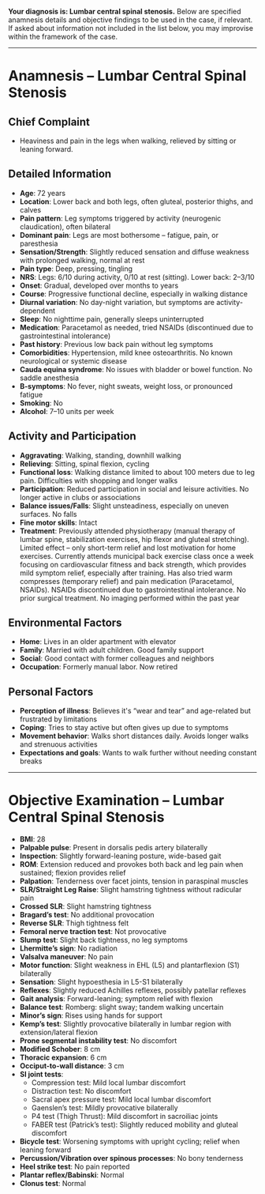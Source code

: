 **Your diagnosis is: Lumbar central spinal stenosis.** Below are specified anamnesis details and objective findings to be used in the case, if relevant. If asked about information not included in the list below, you may improvise within the framework of the case.

---

# Anamnesis – Lumbar Central Spinal Stenosis

## Chief Complaint
- Heaviness and pain in the legs when walking, relieved by sitting or leaning forward.

## Detailed Information
- **Age**: 72 years  
- **Location**: Lower back and both legs, often gluteal, posterior thighs, and calves  
- **Pain pattern**: Leg symptoms triggered by activity (neurogenic claudication), often bilateral  
- **Dominant pain**: Legs are most bothersome – fatigue, pain, or paresthesia  
- **Sensation/Strength**: Slightly reduced sensation and diffuse weakness with prolonged walking, normal at rest  
- **Pain type**: Deep, pressing, tingling  
- **NRS**: Legs: 6/10 during activity, 0/10 at rest (sitting). Lower back: 2–3/10  
- **Onset**: Gradual, developed over months to years  
- **Course**: Progressive functional decline, especially in walking distance  
- **Diurnal variation**: No day-night variation, but symptoms are activity-dependent  
- **Sleep**: No nighttime pain, generally sleeps uninterrupted  
- **Medication**: Paracetamol as needed, tried NSAIDs (discontinued due to gastrointestinal intolerance)  
- **Past history**: Previous low back pain without leg symptoms  
- **Comorbidities**: Hypertension, mild knee osteoarthritis. No known neurological or systemic disease  
- **Cauda equina syndrome**: No issues with bladder or bowel function. No saddle anesthesia  
- **B-symptoms**: No fever, night sweats, weight loss, or pronounced fatigue  
- **Smoking**: No  
- **Alcohol**: 7–10 units per week  

## Activity and Participation
- **Aggravating**: Walking, standing, downhill walking  
- **Relieving**: Sitting, spinal flexion, cycling  
- **Functional loss**: Walking distance limited to about 100 meters due to leg pain. Difficulties with shopping and longer walks  
- **Participation**: Reduced participation in social and leisure activities. No longer active in clubs or associations  
- **Balance issues/Falls**: Slight unsteadiness, especially on uneven surfaces. No falls  
- **Fine motor skills**: Intact  
- **Treatment**: Previously attended physiotherapy (manual therapy of lumbar spine, stabilization exercises, hip flexor and gluteal stretching). Limited effect – only short-term relief and lost motivation for home exercises. Currently attends municipal back exercise class once a week focusing on cardiovascular fitness and back strength, which provides mild symptom relief, especially after training. Has also tried warm compresses (temporary relief) and pain medication (Paracetamol, NSAIDs). NSAIDs discontinued due to gastrointestinal intolerance. No prior surgical treatment. No imaging performed within the past year  

## Environmental Factors
- **Home**: Lives in an older apartment with elevator  
- **Family**: Married with adult children. Good family support  
- **Social**: Good contact with former colleagues and neighbors  
- **Occupation**: Formerly manual labor. Now retired  

## Personal Factors
- **Perception of illness**: Believes it's “wear and tear” and age-related but frustrated by limitations  
- **Coping**: Tries to stay active but often gives up due to symptoms  
- **Movement behavior**: Walks short distances daily. Avoids longer walks and strenuous activities  
- **Expectations and goals**: Wants to walk further without needing constant breaks  

---

# Objective Examination – Lumbar Central Spinal Stenosis

- **BMI**: 28  
- **Palpable pulse**: Present in dorsalis pedis artery bilaterally  
- **Inspection**: Slightly forward-leaning posture, wide-based gait  
- **ROM**: Extension reduced and provokes both back and leg pain when sustained; flexion provides relief  
- **Palpation**: Tenderness over facet joints, tension in paraspinal muscles  
- **SLR/Straight Leg Raise**: Slight hamstring tightness without radicular pain  
- **Crossed SLR**: Slight hamstring tightness  
- **Bragard’s test**: No additional provocation  
- **Reverse SLR**: Thigh tightness felt  
- **Femoral nerve traction test**: Not provocative  
- **Slump test**: Slight back tightness, no leg symptoms  
- **Lhermitte’s sign**: No radiation  
- **Valsalva maneuver**: No pain  
- **Motor function**: Slight weakness in EHL (L5) and plantarflexion (S1) bilaterally  
- **Sensation**: Slight hypoesthesia in L5-S1 bilaterally  
- **Reflexes**: Slightly reduced Achilles reflexes, possibly patellar reflexes  
- **Gait analysis**: Forward-leaning; symptom relief with flexion  
- **Balance test**: Romberg: slight sway; tandem walking uncertain  
- **Minor’s sign**: Rises using hands for support  
- **Kemp’s test**: Slightly provocative bilaterally in lumbar region with extension/lateral flexion  
- **Prone segmental instability test**: No discomfort  
- **Modified Schober**: 8 cm  
- **Thoracic expansion**: 6 cm  
- **Occiput-to-wall distance**: 3 cm  
- **SI joint tests**:  
  - Compression test: Mild local lumbar discomfort  
  - Distraction test: No discomfort  
  - Sacral apex pressure test: Mild local lumbar discomfort  
  - Gaenslen’s test: Mildly provocative bilaterally  
  - P4 test (Thigh Thrust): Mild discomfort in sacroiliac joints  
  - FABER test (Patrick’s test): Slightly reduced mobility and gluteal discomfort  
- **Bicycle test**: Worsening symptoms with upright cycling; relief when leaning forward  
- **Percussion/Vibration over spinous processes**: No bony tenderness  
- **Heel strike test**: No pain reported  
- **Plantar reflex/Babinski**: Normal  
- **Clonus test**: Normal  

